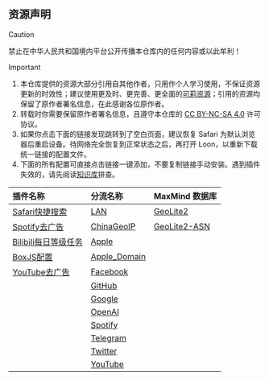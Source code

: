 ## 资源声明

> [!CAUTION]
> 禁止在中华人民共和国境内平台公开传播本仓库内的任何内容或以此牟利！

> [!IMPORTANT]
> 1. 本仓库提供的资源大部分引用自其他作者，只用作个人学习使用，不保证资源更新的时效性；建议使用更及时、更完善、更全面的[可莉资源](https://github.com/luestr/ProxyResource/blob/main/README.md)；引用的资源均保留了原作者署名信息，在此感谢各位原作者。
> 2. 转载时你需要保留原作者署名信息，且遵守本仓库的 [CC BY-NC-SA 4.0](LICENSE.md) 许可协议。  
> 3. 如果你点击下面的链接发现跳转到了空白页面，建议恢复 Safari 为默认浏览器后重启设备。待网络完全恢复到正常状态之后，再打开 Loon，以重新下载统一链接的配置文件。
> 4. 下面的所有配置可直接点击链接一键添加，不要复制链接手动安装。遇到插件失效的，请先阅读[知识库](https://getupnote.com/share/notes/zSn1ShBmzNYISKcTgjXE5oHMrNf2/b6047d8b-621c-44af-bfa6-a28d35bcf928)排查。  

| 插件名称                  | 分流名称             | MaxMind 数据库       |
| :----------------------- | :------------------ | :------------------ |
| [Safari快捷搜索][1.1]      | [LAN][2.1]         | [GeoLite2][Country] |
| [Spotify去广告][1.2]       | [ChinaGeoIP][2.2]  | [GeoLite2-ASN][ASN] |
| [Bilibili每日等级任务][1.3] | [Apple][2.3]       |              
| [BoxJS配置][1.4]          | [Apple_Domain][2.4] |
| [YouTube去广告][1.5]       | [Facebook][2.5]    |
|                           | [GitHub][2.6]      |
|                           | [Google][2.7]      |
|                           | [OpenAI][2.8]      |
|                           | [Spotify][2.9]     |
|                           | [Telegram][2.10]   |
|                           | [Twitter][2.11]    |
|                           | [YouTube][2.12]    |


[Country]: https://www.nsloon.com/openloon/import?geoip=https://github.com/facecent/ProxyCent/raw/refs/heads/main/Databases/GeoLite2-Country.mmdb
[ASN]: https://www.nsloon.com/openloon/import?asn=https://github.com/facecent/ProxyCent/raw/refs/heads/main/Databases/GeoLite2-ASN.mmdb

[1.1]: https://www.nsloon.com/openloon/import?plugin=https://raw.githubusercontent.com/facecent/ProxyCent/main/Plugin/QuickSearch.plugin
[1.2]: https://www.nsloon.com/openloon/import?plugin=https://raw.githubusercontent.com/facecent/ProxyCent/main/Plugin/Spotify.plugin
[1.3]: https://www.nsloon.com/openloon/import?plugin=https://raw.githubusercontent.com/facecent/ProxyCent/main/Plugin/BilibiliDailyBonus.plugin
[1.4]: https://www.nsloon.com/openloon/import?plugin=https://raw.githubusercontent.com/facecent/ProxyCent/main/Plugin/BoxJS.plugin
[1.5]:https://www.nsloon.com/openloon/import?plugin=https://raw.githubusercontent.com/facecent/ProxyCent/main/Plugin/YouTube.plugin

[2.1]: https://www.nsloon.com/openloon/import?rules=https://raw.githubusercontent.com/facecent/ProxyCent/main/Rule/LAN.list
[2.2]: https://www.nsloon.com/openloon/import?rules=https://raw.githubusercontent.com/facecent/ProxyCent/main/Rule/ChinaGeoIP.list
[2.3]: https://www.nsloon.com/openloon/import?rules=https://raw.githubusercontent.com/facecent/ProxyCent/main/Rule/Apple.list
[2.4]: https://www.nsloon.com/openloon/import?rules=https://raw.githubusercontent.com/facecent/ProxyCent/main/Rule/Apple_Domain.list
[2.5]: https://www.nsloon.com/openloon/import?rules=https://raw.githubusercontent.com/facecent/ProxyCent/main/Rule/Facebook.list
[2.6]: https://www.nsloon.com/openloon/import?rules=https://raw.githubusercontent.com/facecent/ProxyCent/main/Rule/GitHub.list
[2.7]: https://www.nsloon.com/openloon/import?rules=https://raw.githubusercontent.com/facecent/ProxyCent/main/Rule/Google.list
[2.8]: https://www.nsloon.com/openloon/import?rules=https://raw.githubusercontent.com/facecent/ProxyCent/main/Rule/OpenAI.list
[2.9]: https://www.nsloon.com/openloon/import?rules=https://raw.githubusercontent.com/facecent/ProxyCent/main/Rule/Spotify.list
[2.10]: https://www.nsloon.com/openloon/import?rules=https://raw.githubusercontent.com/facecent/ProxyCent/main/Rule/Telegram.list
[2.11]: https://www.nsloon.com/openloon/import?rules=https://raw.githubusercontent.com/facecent/ProxyCent/main/Rule/Twitter.list
[2.12]: https://www.nsloon.com/openloon/import?rules=https://raw.githubusercontent.com/facecent/ProxyCent/main/Rule/YouTube.list

